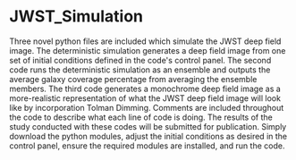 # JWST_Simulation
Three novel python files are included which simulate the JWST deep field image. 
The deterministic simulation generates a deep field image from one set of 
initial conditions defined in the code's control panel. The second code
runs the deterministic simulation as an ensemble and outputs the average
galaxy coverage percentage from averaging the ensemble members. The third
code generates a monochrome deep field image as a more-realistic 
representation of what the JWST deep field image will look like by 
incorporation Tolman Dimming. Comments are included throughout the code
to describe what each line of code is doing. The results of the study
conducted with these codes will be submitted for publication. Simply 
download the python modules, adjust the initial conditions as desired in
the control panel, ensure the required modules are installed, and run the
code.
